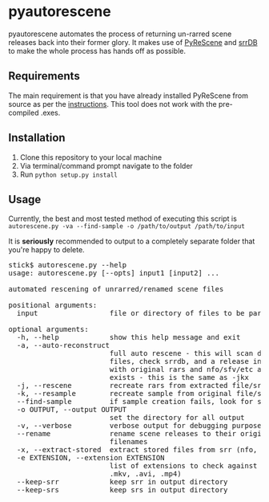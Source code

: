 pyautorescene
=============
pyautorescene automates the process of returning un-rarred scene releases back into their former glory.  It makes use of [PyReScene](https://bitbucket.org/Gfy/pyrescene) and [srrDB](http://srrdb.com) to make the whole process has hands off as possible.

Requirements
------------
The main requirement is that you have already installed PyReScene from source as per the [instructions](https://bitbucket.org/Gfy/pyrescene).  This tool does not work with the pre-compiled .exes.

Installation
------------
1. Clone this repository to your local machine
2. Via terminal/command prompt navigate to the folder
3. Run `python setup.py install`

Usage
-----
Currently, the best and most tested method of executing this script is `autorescene.py -va --find-sample -o /path/to/output /path/to/input`

It is **seriously** recommended to output to a completely separate folder that you're happy to delete. 

<pre>
stick$ autorescene.py --help
usage: autorescene.py [--opts] input1 [input2] ...

automated rescening of unrarred/renamed scene files

positional arguments:
  input                 file or directory of files to be parsed

optional arguments:
  -h, --help            show this help message and exit
  -a, --auto-reconstruct
                        full auto rescene - this will scan directories, locate
                        files, check srrdb, and a release into a release dir
                        with original rars and nfo/sfv/etc and sample, if srs
                        exists - this is the same as -jkx
  -j, --rescene         recreate rars from extracted file/srr
  -k, --resample        recreate sample from original file/srs
  --find-sample         if sample creation fails, look for sample file on disk
  -o OUTPUT, --output OUTPUT
                        set the directory for all output
  -v, --verbose         verbose output for debugging purposes
  --rename              rename scene releases to their original scene
                        filenames
  -x, --extract-stored  extract stored files from srr (nfo, sfv, etc)
  -e EXTENSION, --extension EXTENSION
                        list of extensions to check against srrdb (default:
                        .mkv, .avi, .mp4)
  --keep-srr            keep srr in output directory
  --keep-srs            keep srs in output directory
</pre>


